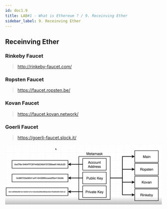 ```yaml
---
id: doc1.9
title: LAB#1 - What is Ethereum ? / 9. Receinving Ether
sidebar_label: 9. Receinving Ether
---
```


## Receinving Ether

### Rinkeby Faucet 
> http://rinkeby-faucet.com/

### Ropsten Faucet
> https://faucet.ropsten.be/

### Kovan Faucet
> https://faucet.kovan.network/


### Goerli Faucet
> https://goerli-faucet.slock.it/


![alt text](.\assets\Imagem9_1.jpg)